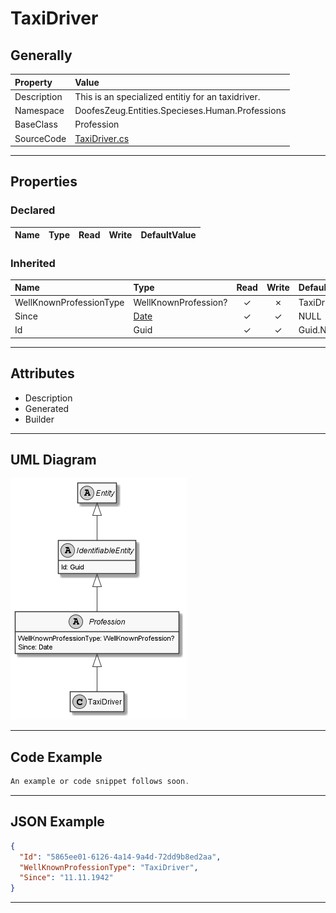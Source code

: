 ﻿# TaxiDriver

## Generally

|Property|Value|
|:-|:-|
|Description|This is an specialized entitiy for an taxidriver.|
|Namespace|DoofesZeug.Entities.Specieses.Human.Professions|
|BaseClass|Profession|
|SourceCode|[TaxiDriver.cs](../../../../DoofesZeug.Library/Src/Entities/Specieses/Human/Professions/TaxiDriver.cs)|

---

## Properties

### Declared

|Name|Type|Read|Write|DefaultValue|
|:---|:---|:--:|:---:|:-----------|

### Inherited

|Name|Type|Read|Write|DefaultValue|
|:---|:---|:--:|:---:|:-----------|
|WellKnownProfessionType|WellKnownProfession?|&#x2713;|&#x2717;|TaxiDriver|
|Since|[Date](../../Entities/DoofesZeug.Entities.DateAndTime/Date.md)|&#x2713;|&#x2713;|NULL|
|Id|Guid|&#x2713;|&#x2713;|Guid.NewGuid()|

---

## Attributes

- Description
- Generated
- Builder

---

## UML Diagram

![TaxiDriver.png](./TaxiDriver.png "TaxiDriver")

---

## Code Example

```cs
An example or code snippet follows soon.
```

---

## JSON Example

```json
{
  "Id": "5865ee01-6126-4a14-9a4d-72dd9b8ed2aa",
  "WellKnownProfessionType": "TaxiDriver",
  "Since": "11.11.1942"
}
```

---


